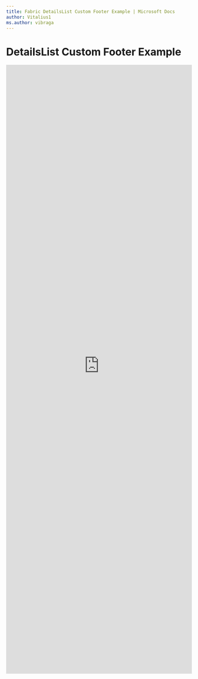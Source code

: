```yaml
---
title: Fabric DetailsList Custom Footer Example | Microsoft Docs
author: Vitalius1
ms.author: vibraga
---
```


# DetailsList Custom Footer Example

<iframe 
    title='DetailsList Custom Footer Example'
    src='https://fabricweb.z5.web.core.windows.net/pr-deploy-site/refs/heads/master/fabric-website-resources/dist/index.html#/examples/detailslist/customfooter?docsExample=true'
    frameborder='no'
    height='1650'
    style='width: 100%;'
>